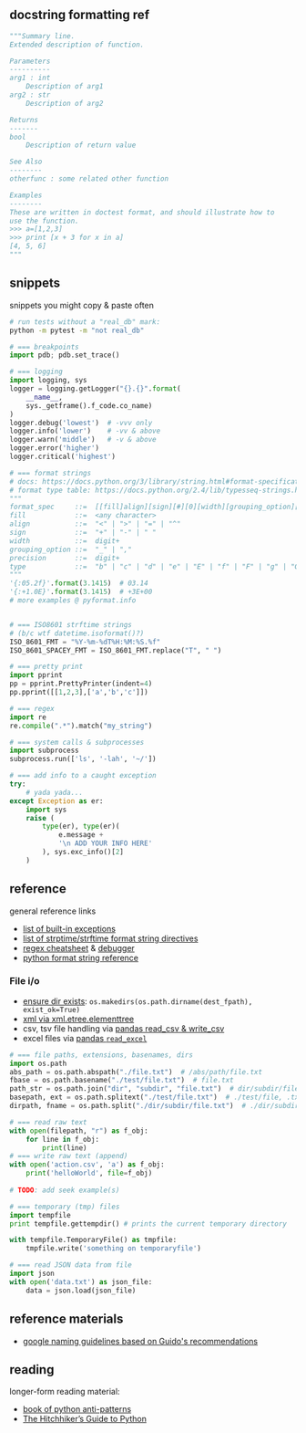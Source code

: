 ## docstring formatting ref
```python
"""Summary line.
Extended description of function.

Parameters
----------
arg1 : int
    Description of arg1
arg2 : str
    Description of arg2

Returns
-------
bool
    Description of return value

See Also
--------
otherfunc : some related other function

Examples
--------
These are written in doctest format, and should illustrate how to
use the function.
>>> a=[1,2,3]
>>> print [x + 3 for x in a]
[4, 5, 6]
"""
```
## snippets
snippets you might copy & paste often

```bash
# run tests without a "real_db" mark:
python -m pytest -m "not real_db"
```

```python
# === breakpoints 
import pdb; pdb.set_trace()

# === logging
import logging, sys 
logger = logging.getLogger("{}.{}".format(
    __name__,
    sys._getframe().f_code.co_name)
)
logger.debug('lowest')  # -vvv only
logger.info('lower')    # -vv & above
logger.warn('middle')   # -v & above
logger.error('higher')
logger.critical('highest')

# === format strings
# docs: https://docs.python.org/3/library/string.html#format-specification-mini-language
# format type table: https://docs.python.org/2.4/lib/typesseq-strings.html
"""
format_spec     ::=  [[fill]align][sign][#][0][width][grouping_option][.precision][type]
fill            ::=  <any character>
align           ::=  "<" | ">" | "=" | "^"
sign            ::=  "+" | "-" | " "
width           ::=  digit+
grouping_option ::=  "_" | ","
precision       ::=  digit+
type            ::=  "b" | "c" | "d" | "e" | "E" | "f" | "F" | "g" | "G" | "n" | "o" | "s" | "x" | "X" | "%"
"""
'{:05.2f}'.format(3.1415)  # 03.14
'{:+1.0E}'.format(3.1415)  # +3E+00
# more examples @ pyformat.info


# === ISO8601 strftime strings 
# (b/c wtf datetime.isoformat()?)
ISO_8601_FMT = "%Y-%m-%dT%H:%M:%S.%f"
ISO_8601_SPACEY_FMT = ISO_8601_FMT.replace("T", " ")

# === pretty print 
import pprint
pp = pprint.PrettyPrinter(indent=4)
pp.pprint([[1,2,3],['a','b','c']])

# === regex
import re
re.compile(".*").match("my_string")

# === system calls & subprocesses
import subprocess
subprocess.run(['ls', '-lah', '~/'])

# === add info to a caught exception
try:
    # yada yada...
except Exception as er:
    import sys
    raise (
        type(er), type(er)(
            e.message +
            '\n ADD YOUR INFO HERE'
        ), sys.exc_info()[2]
    )
```

## reference
general reference links

* [list of built-in exceptions](https://docs.python.org/3/library/exceptions.html#exception-hierarchy)
* [list of strptime/strftime format string directives](http://strftime.org/)
* [regex cheatsheet](https://www.debuggex.com/cheatsheet/regex/python) & [debugger](https://www.debuggex.com/?flavor=python)
* [python format string reference](https://pyformat.info/)

### File i/o
* [ensure dir exists](https://stackoverflow.com/questions/2793789/create-destination-path-for-shutil-copy-files/49615070#49615070): `os.makedirs(os.path.dirname(dest_fpath), exist_ok=True)`
* [xml via xml.etree.elementtree](https://docs.python.org/2/library/xml.etree.elementtree.html)
* csv, tsv file handling via [pandas read_csv & write_csv](https://pandas.pydata.org/pandas-docs/stable/reference/api/pandas.read_csv.html)
* excel files via [pandas `read_excel`](https://pandas.pydata.org/pandas-docs/stable/reference/api/pandas.read_excel.html)
```python
# === file paths, extensions, basenames, dirs
import os.path
abs_path = os.path.abspath("./file.txt")  # /abs/path/file.txt
fbase = os.path.basename("./test/file.txt")  # file.txt
path_str = os.path.join("dir", "subdir", "file.txt")  # dir/subdir/file.txt
basepath, ext = os.path.splitext("./test/file.txt")  # ./test/file, .txt
dirpath, fname = os.path.split("./dir/subdir/file.txt")  # ./dir/subdir/, file.txt

# === read raw text
with open(filepath, "r") as f_obj:
    for line in f_obj:
        print(line)
# === write raw text (append)
with open('action.csv', 'a') as f_obj:
    print('helloWorld', file=f_obj)
        
# TODO: add seek example(s)

# === temporary (tmp) files
import tempfile
print tempfile.gettempdir() # prints the current temporary directory

with tempfile.TemporaryFile() as tmpfile:
    tmpfile.write('something on temporaryfile')

# === read JSON data from file
import json
with open('data.txt') as json_file:
    data = json.load(json_file)
```

## reference materials
* [google naming guidelines based on Guido's recommendations](https://google.github.io/styleguide/pyguide.html#3164-guidelines-derived-from-guidos-recommendations)

## reading
longer-form reading material:

* [book of python anti-patterns](http://docs.quantifiedcode.com/python-anti-patterns/)
* [The Hitchhiker’s Guide to Python](https://docs.python-guide.org/)
